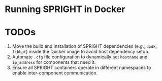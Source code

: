 # Running SPRIGHT in Docker

# TODOs

1. Move the build and installation of SPRIGHT dependencies (e.g., `dpdk`, `libbpf`) inside the Docker image to avoid host dependency setup.
2. Automate `.cfg` file configuration to dynamically set `hostname` and `ip_address` for components that need it.
3. Ensure all SPRIGHT containers operate in different namespaces to enable inter-component communication.